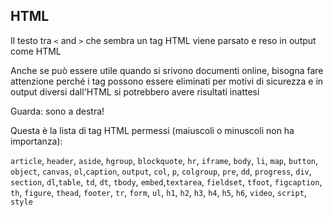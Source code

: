 HTML
----

Il testo tra `<` and `>` che sembra un tag HTML viene parsato e reso in output come HTML

Anche se può essere utile quando si srivono documenti online, bisogna fare attenzione perché i tag possono essere eliminati per motivi di sicurezza e in output diversi dall'HTML si potrebbero avere risultati inattesi

<p class="text-right">Guarda: sono a destra!</p>

Questa è la lista di tag HTML permessi (maiuscoli o minuscoli non ha importanza):

`article`, `header`, `aside`, `hgroup`, `blockquote`, `hr`, `iframe`, `body`, `li`, `map`, `button`, `object`, `canvas`, `ol`,`caption`, `output`, `col`, `p`, `colgroup`, `pre`, `dd`, `progress`, `div`, `section`, `dl`,`table`, `td`, `dt`, `tbody`, `embed`,`textarea`, `fieldset`, `tfoot`, `figcaption`, `th`, `figure`, `thead`, `footer`, `tr`, `form`, `ul`, `h1`, `h2`, `h3`, `h4`, `h5`, `h6`, `video`, `script`, `style`